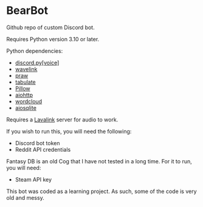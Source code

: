 # BearBot
Github repo of custom Discord bot.

Requires Python version 3.10 or later.

Python dependencies:
- [discord.py[voice]](https://github.com/Rapptz/discord.py)
- [wavelink](https://github.com/PythonistaGuild/Wavelink)
- [praw](https://github.com/praw-dev/praw)
- [tabulate](https://github.com/astanin/python-tabulate)
- [Pillow](https://github.com/python-pillow/Pillow)
- [aiohttp](https://github.com/aio-libs/aiohttp)
- [wordcloud](https://github.com/amueller/word_cloud)
- [aiosqlite](https://github.com/omnilib/aiosqlite)

Requires a [Lavalink](https://github.com/Frederikam/Lavalink) server for audio to work.

If you wish to run this, you will need the following:
- Discord bot token
- Reddit API credentials

Fantasy DB is an old Cog that I have not tested in a long time. For it to run, you will need:
- Steam API key

This bot was coded as a learning project. As such, some of the code is very old and messy.